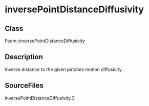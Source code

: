 # inversePointDistanceDiffusivity 
## Class
Foam::inversePointDistanceDiffusivity

## Description
Inverse distance to the given patches motion diffusivity.

## SourceFiles
inversePointDistanceDiffusivity.C

